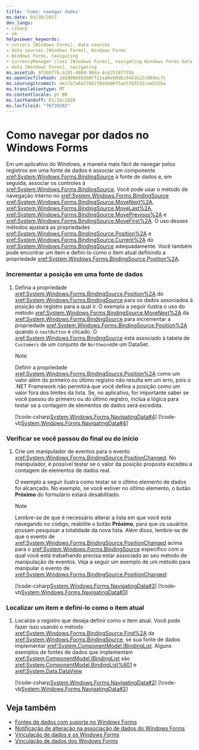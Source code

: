 ```yaml
---
title: 'Como: navegar dados'
ms.date: 03/30/2017
dev_langs:
- csharp
- vb
helpviewer_keywords:
- cursors [Windows Forms], data sources
- data sources [Windows Forms], Windows Forms
- Windows Forms, navigating
- CurrencyManager class [Windows Forms], navigating Windows Forms data
- data [Windows Forms], navigating
ms.assetid: 97360f7b-b181-4084-966a-4c62518f735b
ms.openlocfilehash: 2dd900b652b0ff21ea0eb0dbc5463b22c869ec7c
ms.sourcegitcommit: de17a7a0a37042f0d4406f5ae5393531caeb25ba
ms.translationtype: MT
ms.contentlocale: pt-BR
ms.lasthandoff: 01/24/2020
ms.locfileid: "76739392"
---
```

# <a name="how-to-navigate-data-in-windows-forms"></a>Como navegar por dados no Windows Forms
Em um aplicativo do Windows, a maneira mais fácil de navegar pelos registros em uma fonte de dados é associar um componente <xref:System.Windows.Forms.BindingSource> à fonte de dados e, em seguida, associar os controles à <xref:System.Windows.Forms.BindingSource>. Você pode usar o método de navegação interno no <xref:System.Windows.Forms.BindingSource> <xref:System.Windows.Forms.BindingSource.MoveNext%2A>, <xref:System.Windows.Forms.BindingSource.MoveLast%2A>, <xref:System.Windows.Forms.BindingSource.MovePrevious%2A> e <xref:System.Windows.Forms.BindingSource.MoveFirst%2A>. O uso desses métodos ajustará as propriedades <xref:System.Windows.Forms.BindingSource.Position%2A> e <xref:System.Windows.Forms.BindingSource.Current%2A> do <xref:System.Windows.Forms.BindingSource> adequadamente. Você também pode encontrar um item e defini-lo como o item atual definindo a propriedade <xref:System.Windows.Forms.BindingSource.Position%2A>.  
  
### <a name="to-increment-the-position-in-a-data-source"></a>Incrementar a posição em uma fonte de dados  
  
1. Defina a propriedade <xref:System.Windows.Forms.BindingSource.Position%2A> do <xref:System.Windows.Forms.BindingSource> para os dados associados à posição do registro para a qual ir. O exemplo a seguir ilustra o uso do método <xref:System.Windows.Forms.BindingSource.MoveNext%2A> da <xref:System.Windows.Forms.BindingSource> para incrementar a propriedade <xref:System.Windows.Forms.BindingSource.Position%2A> quando o `nextButton` é clicado. O <xref:System.Windows.Forms.BindingSource> está associado à tabela de `Customers` de um conjunto de `Northwind`de um DataSet.  
  
    > [!NOTE]
    > Definir a propriedade <xref:System.Windows.Forms.BindingSource.Position%2A> como um valor além do primeiro ou último registro não resulta em um erro, pois o .NET Framework não permitirá que você defina a posição como um valor fora dos limites da lista. Se, no aplicativo, for importante saber se você passou do primeiro ou do último registro, inclua a lógica para testar se a contagem de elementos de dados será excedida.  
  
     [!code-csharp[System.Windows.Forms.NavigatingData#4](~/samples/snippets/csharp/VS_Snippets_Winforms/System.Windows.Forms.NavigatingData/CS/Form1.cs#4)]
     [!code-vb[System.Windows.Forms.NavigatingData#4](~/samples/snippets/visualbasic/VS_Snippets_Winforms/System.Windows.Forms.NavigatingData/VB/Form1.vb#4)]  
  
### <a name="to-check-whether-you-have-passed-the-end-or-beginning"></a>Verificar se você passou do final ou do início  
  
1. Crie um manipulador de eventos para o evento <xref:System.Windows.Forms.BindingSource.PositionChanged>. No manipulador, é possível testar se o valor da posição proposta excedeu a contagem de elementos de dados real.  
  
     O exemplo a seguir ilustra como testar se o último elemento de dados foi alcançado. No exemplo, se você estiver no último elemento, o botão **Próximo** do formulário estará desabilitado.  
  
    > [!NOTE]
    > Lembre-se de que é necessário alterar a lista em que você está navegando no código, reabilite o botão **Próximo**, para que os usuários possam pesquisar a totalidade da nova lista. Além disso, lembre-se de que o evento de <xref:System.Windows.Forms.BindingSource.PositionChanged> acima para o <xref:System.Windows.Forms.BindingSource> específico com o qual você está trabalhando precisa estar associado ao seu método de manipulação de eventos. Veja a seguir um exemplo de um método para manipular o evento de <xref:System.Windows.Forms.BindingSource.PositionChanged>:  
  
     [!code-csharp[System.Windows.Forms.NavigatingData#3](~/samples/snippets/csharp/VS_Snippets_Winforms/System.Windows.Forms.NavigatingData/CS/Form1.cs#3)]
     [!code-vb[System.Windows.Forms.NavigatingData#3](~/samples/snippets/visualbasic/VS_Snippets_Winforms/System.Windows.Forms.NavigatingData/VB/Form1.vb#3)]  
  
### <a name="to-find-an-item-and-set-it-as-the-current-item"></a>Localizar um item e defini-lo como o item atual  
  
1. Localize o registro que deseja definir como o item atual. Você pode fazer isso usando o método <xref:System.Windows.Forms.BindingSource.Find%2A> da <xref:System.Windows.Forms.BindingSource>, se sua fonte de dados implementar <xref:System.ComponentModel.IBindingList>. Alguns exemplos de fontes de dados que implementam <xref:System.ComponentModel.IBindingList> são <xref:System.ComponentModel.BindingList%601> e <xref:System.Data.DataView>.  
  
     [!code-csharp[System.Windows.Forms.NavigatingData#2](~/samples/snippets/csharp/VS_Snippets_Winforms/System.Windows.Forms.NavigatingData/CS/Form1.cs#2)]
     [!code-vb[System.Windows.Forms.NavigatingData#2](~/samples/snippets/visualbasic/VS_Snippets_Winforms/System.Windows.Forms.NavigatingData/VB/Form1.vb#2)]  
  
## <a name="see-also"></a>Veja também

- [Fontes de dados com suporte no Windows Forms](data-sources-supported-by-windows-forms.md)
- [Notificação de alteração na associação de dados do Windows Forms](change-notification-in-windows-forms-data-binding.md)
- [Vinculação de dados e os Windows Forms](data-binding-and-windows-forms.md)
- [Vinculação de dados dos Windows Forms](windows-forms-data-binding.md)
